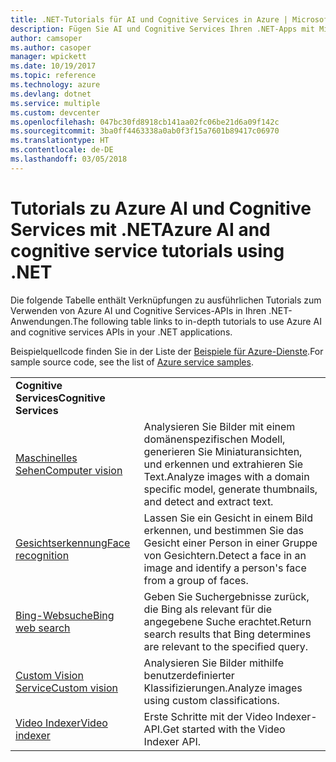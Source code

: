 ```yaml
---
title: .NET-Tutorials für AI und Cognitive Services in Azure | Microsoft-Dokumentation
description: Fügen Sie AI und Cognitive Services Ihren .NET-Apps mit Microsoft Azure-Diensten hinzu.
author: camsoper
ms.author: casoper
manager: wpickett
ms.date: 10/19/2017
ms.topic: reference
ms.technology: azure
ms.devlang: dotnet
ms.service: multiple
ms.custom: devcenter
ms.openlocfilehash: 047bc30fd8918cb141aa02fc06be21d6a09f142c
ms.sourcegitcommit: 3ba0ff4463338a0ab0f3f15a7601b89417c06970
ms.translationtype: HT
ms.contentlocale: de-DE
ms.lasthandoff: 03/05/2018
---
```

# <a name="azure-ai-and-cognitive-service-tutorials-using-net"></a><span data-ttu-id="886ae-103">Tutorials zu Azure AI und Cognitive Services mit .NET</span><span class="sxs-lookup"><span data-stu-id="886ae-103">Azure AI and cognitive service tutorials using .NET</span></span>

<span data-ttu-id="886ae-104">Die folgende Tabelle enthält Verknüpfungen zu ausführlichen Tutorials zum Verwenden von Azure AI und Cognitive Services-APIs in Ihren .NET-Anwendungen.</span><span class="sxs-lookup"><span data-stu-id="886ae-104">The following table links to in-depth tutorials to use Azure AI and cognitive services APIs in your .NET applications.</span></span> 

<span data-ttu-id="886ae-105">Beispielquellcode finden Sie in der Liste der [Beispiele für Azure-Dienste](https://azure.microsoft.com/resources/samples/?platform=dotnet).</span><span class="sxs-lookup"><span data-stu-id="886ae-105">For sample source code, see the list of [Azure service samples](https://azure.microsoft.com/resources/samples/?platform=dotnet).</span></span>

| | |
|---|---|
| <span data-ttu-id="886ae-106">**Cognitive Services**</span><span class="sxs-lookup"><span data-stu-id="886ae-106">**Cognitive Services**</span></span>| |
| <span data-ttu-id="886ae-107">[Maschinelles Sehen][1]</span><span class="sxs-lookup"><span data-stu-id="886ae-107">[Computer vision][1]</span></span> | <span data-ttu-id="886ae-108">Analysieren Sie Bilder mit einem domänenspezifischen Modell, generieren Sie Miniaturansichten, und erkennen und extrahieren Sie Text.</span><span class="sxs-lookup"><span data-stu-id="886ae-108">Analyze images with a domain specific model, generate thumbnails, and detect and extract text.</span></span> | 
| <span data-ttu-id="886ae-109">[Gesichtserkennung][2]</span><span class="sxs-lookup"><span data-stu-id="886ae-109">[Face recognition][2]</span></span> | <span data-ttu-id="886ae-110">Lassen Sie ein Gesicht in einem Bild erkennen, und bestimmen Sie das Gesicht einer Person in einer Gruppe von Gesichtern.</span><span class="sxs-lookup"><span data-stu-id="886ae-110">Detect a face in an image and identify a person's face from a group of faces.</span></span> | 
| <span data-ttu-id="886ae-111">[Bing-Websuche][3]</span><span class="sxs-lookup"><span data-stu-id="886ae-111">[Bing web search][3]</span></span>| <span data-ttu-id="886ae-112">Geben Sie Suchergebnisse zurück, die Bing als relevant für die angegebene Suche erachtet.</span><span class="sxs-lookup"><span data-stu-id="886ae-112">Return search results that Bing determines are relevant to the specified query.</span></span> |
| <span data-ttu-id="886ae-113">[Custom Vision Service][4]</span><span class="sxs-lookup"><span data-stu-id="886ae-113">[Custom vision][4]</span></span> | <span data-ttu-id="886ae-114">Analysieren Sie Bilder mithilfe benutzerdefinierter Klassifizierungen.</span><span class="sxs-lookup"><span data-stu-id="886ae-114">Analyze images using custom classifications.</span></span> |
| <span data-ttu-id="886ae-115">[Video Indexer][5]</span><span class="sxs-lookup"><span data-stu-id="886ae-115">[Video indexer][5]</span></span> | <span data-ttu-id="886ae-116">Erste Schritte mit der Video Indexer-API.</span><span class="sxs-lookup"><span data-stu-id="886ae-116">Get started with the Video Indexer API.</span></span>|

[1]: /azure/cognitive-services/computer-vision/tutorials/csharptutorial
[2]: /azure/cognitive-services/face/tutorials/faceapiincsharptutorial
[3]: /azure/cognitive-services/bing-web-search/csharp-ranking-tutorial
[4]: /azure/cognitive-services/custom-vision-service/csharp-tutorial
[5]: /azure/cognitive-services/video-indexer/video-indexer-use-apis

